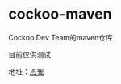 # cockoo-maven
Cockoo Dev Team的maven仓库

目前仅供测试

地址：<a href="https://zi-jing.github.io/cuckoo-maven/maven/index.html">点我</a>
